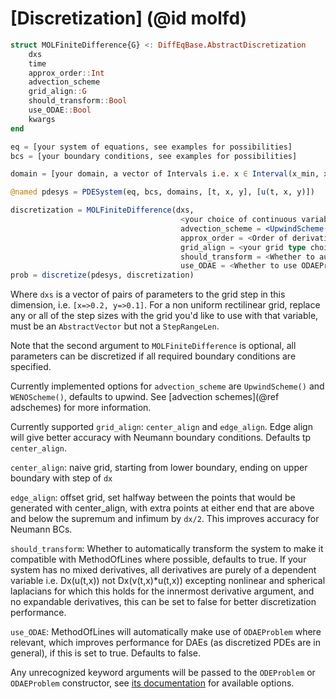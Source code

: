 # [Discretization] (@id molfd)
```julia
struct MOLFiniteDifference{G} <: DiffEqBase.AbstractDiscretization
    dxs
    time
    approx_order::Int
    advection_scheme
    grid_align::G
    should_transform::Bool
    use_ODAE::Bool
    kwargs
end
```

```julia
eq = [your system of equations, see examples for possibilities]
bcs = [your boundary conditions, see examples for possibilities]

domain = [your domain, a vector of Intervals i.e. x ∈ Interval(x_min, x_max)]

@named pdesys = PDESystem(eq, bcs, domains, [t, x, y], [u(t, x, y)])

discretization = MOLFiniteDifference(dxs, 
                                      <your choice of continuous variable, usually time>; 
                                      advection_scheme = <UpwindScheme() or WENOScheme()>, 
                                      approx_order = <Order of derivative approximation, starting from 2> 
                                      grid_align = <your grid type choice>,
                                      should_transform = <Whether to automatically transform the PDESystem (see below)>
                                      use_ODAE = <Whether to use ODAEProblem>)
prob = discretize(pdesys, discretization)
```
Where `dxs` is a vector of pairs of parameters to the grid step in this dimension, i.e. `[x=>0.2, y=>0.1]`.
For a non uniform rectilinear grid, replace any or all of the step sizes with the grid you'd like to use with that variable, must be an `AbstractVector` but not a `StepRangeLen`.

Note that the second argument to `MOLFiniteDifference` is optional, all parameters can be discretized if all required boundary conditions are specified.

Currently implemented options for `advection_scheme` are `UpwindScheme()` and `WENOScheme()`, defaults to upwind. See [advection schemes](@ref adschemes) for more information.

Currently supported `grid_align`: `center_align` and `edge_align`. Edge align will give better accuracy with Neumann boundary conditions. Defaults tp `center_align`.

`center_align`: naive grid, starting from lower boundary, ending on upper boundary with step of `dx`

`edge_align`: offset grid, set halfway between the points that would be generated with center_align, with extra points at either end that are above and below the supremum and infimum by `dx/2`. This improves accuracy for Neumann BCs.

`should_transform`: Whether to automatically transform the system to make it compatible with MethodOfLines where possible, defaults to true. If your system has no mixed derivatives, all derivatives are purely of a dependent variable i.e. Dx(u(t,x)) not Dx(v(t,x)*u(t,x)) excepting nonlinear and spherical laplacians for which this holds for the innermost derivative argument, and no expandable derivatives, this can be set to false for better discretization performance.

`use_ODAE`: MethodOfLines will automatically make use of `ODAEProblem` where relevant, which improves performance for DAEs (as discretized PDEs are in general), if this is set to true. Defaults to false.

Any unrecognized keyword arguments will be passed to the `ODEProblem` or `ODAEProblem` constructor, see [its documentation](https://mtk.sciml.ai/stable/systems/ODESystem/#Standard-Problem-Constructors) for available options.